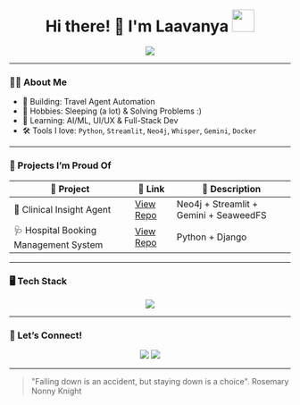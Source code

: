 <h1 align="center">Hi there! 🌸 I'm Laavanya <img src="https://media.giphy.com/media/10WnOHz9zRgHJK/giphy.gif" width="40" /></h1>

<p align="center">
  <img src="https://readme-typing-svg.demolab.com?font=Fira+Code&pause=1000&color=F59FC9&center=true&vCenter=true&width=435&lines=Data+Scientist+%F0%9F%94%8E;Builder+of+AI+Projects+%F0%9F%A4%96;Pixel+Art+Lover+%F0%9F%8E%A8;Working+on+Clinical+AI+Tools+%F0%9F%8C%90" />
</p>

---

### 👩‍🔬 About Me

- 🧠 Building: Travel Agent Automation    
- 🧵 Hobbies: Sleeping (a lot) & Solving Problems :)
- 🌱 Learning: AI/ML, UI/UX & Full-Stack Dev  
- 🛠️ Tools I love: `Python`, `Streamlit`, `Neo4j`, `Whisper`, `Gemini`, `Docker`

---

### 🌼 Projects I’m Proud Of
| 🌟 Project | 🔗 Link | 💬 Description |
|-----------|---------|----------------|
| 🧠 Clinical Insight Agent | [View Repo](https://github.com/mooncoffee04/assignment) | Neo4j + Streamlit + Gemini + SeaweedFS |
| 🩺 Hospital Booking Management System | [View Repo](https://github.com/mooncoffee04/booking-system) | Python + Django |
---

### 🖥️ Tech Stack
<p align="center">
  <img src="https://skillicons.dev/icons?i=python,streamlit,docker,neo4j,html,css,javascript,lovable,postgresql,mysql,aws" />
</p>

---

### 🎀 Let’s Connect!
<p align="center">
  <a href="www.linkedin.com/in/laavanya-mishra-0157752b9"><img src="https://img.shields.io/badge/LinkedIn-%230077B5.svg?style=for-the-badge&logo=linkedin&logoColor=white"/></a>
  <a href="[github.com/mooncoffee04](https://github.com/mooncoffee04)"><img src="https://img.shields.io/badge/Portfolio-Fancy🪄-pink?style=for-the-badge"/></a>
</p>

---

> "Falling down is an accident, but staying down is a choice".
>  Rosemary Nonny Knight

